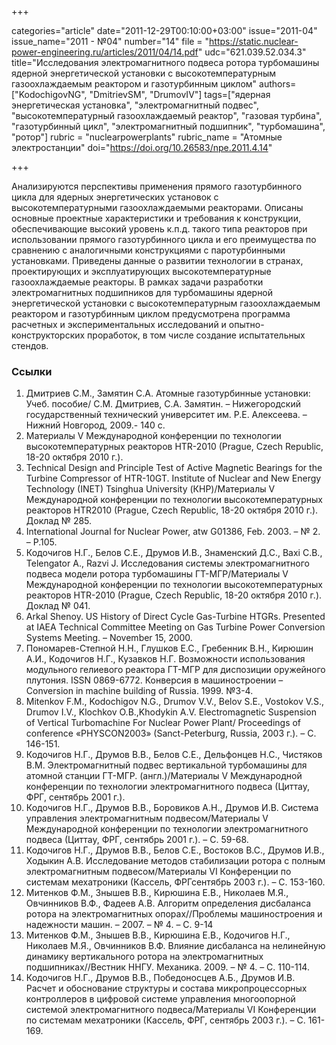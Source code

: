 +++

categories="article"
date="2011-12-29T00:10:00+03:00"
issue="2011-04"
issue_name="2011 - №04"
number="14"
file = "https://static.nuclear-power-engineering.ru/articles/2011/04/14.pdf"
udc="621.039.52.034.3"
title="Исследования электромагнитного подвеса ротора турбомашины ядерной энергетической установки с высокотемпературным газоохлаждаемым реактором и газотурбинным циклом"
authors=["KodochigovNG", "DmitrievSM", "DrumovIV"]
tags=["ядерная энергетическая установка", "электромагнитный подвес", "высокотемпературный газоохлаждаемый реактор", "газовая турбина", "газотурбинный цикл", "электромагнитный подшипник", "турбомашина", "ротор"]
rubric = "nuclearpowerplants"
rubric_name = "Aтомные электростанции"
doi="https://doi.org/10.26583/npe.2011.4.14"

+++

Анализируются перспективы применения прямого газотурбинного цикла для ядерных энергетических установок с высокотемпературными газоохлаждаемыми реакторами. Описаны основные проектные характеристики и требования к конструкции, обеспечивающие высокий уровень к.п.д. такого типа реакторов при использовании прямого газотурбинного цикла и его преимущества по сравнению с аналогичными конструкциями с паротурбинными установками. Приведены данные о развитии технологии в странах, проектирующих и эксплуатирующих высокотемпературные газоохлаждаемые реакторы. В рамках задачи разработки электромагнитных подшипников для турбомашины ядерной энергетической установки с высокотемпературным газоохлаждаемым реактором и газотурбинным циклом предусмотрена программа расчетных и экспериментальных исследований и опытно-конструкторских проработок, в том числе создание испытательных стендов.

### Ссылки

1. Дмитриев С.М., Замятин С.А. Атомные газотурбинные установки: Учеб. пособие/ С.М. Дмитриев, С.А. Замятин. – Нижегородский государственный технический университет им. Р.Е. Алексеева. – Нижний Новгород, 2009.- 140 с.
2. Материалы V Международной конференции по технологии высокотемпературных реакторов HTR-2010 (Prague, Czech Republic, 18-20 октября 2010 г.).
3. Technical Design and Principle Test of Active Magnetic Bearings for the Turbine Compressor of HTR-10GT. Institute of Nuclear and New Energy Technology (INET) Tsinghua University (КНР)/Материалы V Международной конференции по технологии высокотемпературных реакторов HTR2010 (Prague, Czech Republic, 18-20 октября 2010 г.). Доклад № 285.
4. International Journal for Nuclear Power, atw G01386, Feb. 2003. – № 2. – Р.105.
5. Кодочигов Н.Г., Белов С.Е., Друмов И.В., Знаменский Д.С., Baxi C.B., Telengator A., Razvi J. Исследования системы электромагнитного подвеса модели ротора турбомашины ГТ-МГР/Материалы V Международной конференции по технологии высокотемпературных реакторов HTR-2010 (Prague, Czech Republic, 18-20 октября 2010 г.). Доклад № 041.
6. Arkal Shenoy. US History of Direct Cycle Gas-Turbine HTGRs. Presented at IAEA Technical Committee Meeting on Gas Turbine Power Conversion Systems Meeting. – November 15, 2000.
7. Пономарев-Степной Н.Н., Глушков Е.С., Гребенник В.Н., Кирюшин А.И., Кодочигов Н.Г., Кузавков Н.Г. Возможности использования модульного гелиевого реактора ГТ-МГР для диспозиции оружейного плутония. ISSN 0869-6772. Конверсия в машиностроении – Conversion in machine building of Russia. 1999. №3-4.
8. Mitenkov F.M., Kodochigov N.G., Drumov V.V., Belov S.E., Vostokov V.S., Drumov I.V., Klochkov O.B.,Khodykin A.V. Electromagnetic Suspension of Vertical Turbomachine For Nuclear Power Plant/ Proceedings of conference «PHYSCON2003» (Sanct-Peterburg, Russia, 2003 г.). – С. 146-151.
9. Кодочигов Н.Г., Друмов В.В., Белов С.Е., Дельфонцев Н.С., Чистяков В.М. Электромагнитный подвес вертикальной турбомашины для атомной станции ГТ-МГР. (англ.)/Материалы V Международной конференции по технологии электромагнитного подвеса (Циттау, ФРГ, сентябрь 2001 г.).
10. Кодочигов Н.Г., Друмов В.В., Боровиков А.Н., Друмов И.В. Система управления электромагнитным подвесом/Материалы V Международной конференции по технологии электромагнитного подвеса (Циттау, ФРГ, сентябрь 2001 г.). – С. 59-68.
11. Кодочигов Н.Г., Друмов В.В., Белов С.Е., Востоков В.С., Друмов И.В., Ходыкин А.В. Исследование методов стабилизации ротора с полным электромагнитным подвесом/Материалы VI Конференции по системам мехатроники (Кассель, ФРГсентябрь 2003 г.). – С. 153-160.
12. Митенков Ф.М., Знышев В.В., Кирюшина Е.В., Николаев М.Я., Овчинников В.Ф., Фадеев А.В. Алгоритм определения дисбаланса ротора на электромагнитных опорах//Проблемы машиностроения и надежности машин. – 2007. – № 4. – С. 9-14
13. Митенков Ф.М., Знышев В.В., Кирюшина Е.В., Кодочигов Н.Г., Николаев М.Я., Овчинников В.Ф. Влияние дисбаланса на нелинейную динамику вертикального ротора на электромагнитных подшипниках//Вестник ННГУ. Механика. 2009. – № 4. – С. 110-114.
14. Кодочигов Н.Г., Друмов В.В., Победоносцев А.Б., Друмов И.В. Расчет и обоснование структуры и состава микропроцессорных контроллеров в цифровой системе управления многоопорной системой электромагнитного подвеса/Материалы VI Конференции по системам мехатроники (Кассель, ФРГ, сентябрь 2003 г.). – С. 161-169.